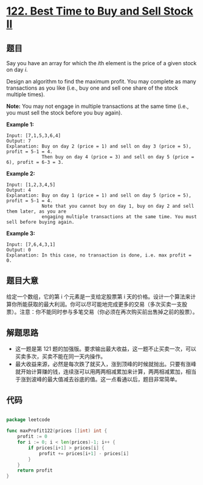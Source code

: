 # [122. Best Time to Buy and Sell Stock II](https://leetcode.com/problems/best-time-to-buy-and-sell-stock-ii/)


## 题目

Say you have an array for which the *i*th element is the price of a given stock on day *i*.

Design an algorithm to find the maximum profit. You may complete as many transactions as you like (i.e., buy one and sell one share of the stock multiple times).

**Note:** You may not engage in multiple transactions at the same time (i.e., you must sell the stock before you buy again).

**Example 1:**

    Input: [7,1,5,3,6,4]
    Output: 7
    Explanation: Buy on day 2 (price = 1) and sell on day 3 (price = 5), profit = 5-1 = 4.
                 Then buy on day 4 (price = 3) and sell on day 5 (price = 6), profit = 6-3 = 3.

**Example 2:**

    Input: [1,2,3,4,5]
    Output: 4
    Explanation: Buy on day 1 (price = 1) and sell on day 5 (price = 5), profit = 5-1 = 4.
                 Note that you cannot buy on day 1, buy on day 2 and sell them later, as you are
                 engaging multiple transactions at the same time. You must sell before buying again.

**Example 3:**

    Input: [7,6,4,3,1]
    Output: 0
    Explanation: In this case, no transaction is done, i.e. max profit = 0.

## 题目大意

给定一个数组，它的第 i 个元素是一支给定股票第 i 天的价格。设计一个算法来计算你所能获取的最大利润。你可以尽可能地完成更多的交易（多次买卖一支股票）。注意：你不能同时参与多笔交易（你必须在再次购买前出售掉之前的股票）。


## 解题思路

- 这一题是第 121 题的加强版。要求输出最大收益，这一题不止买卖一次，可以买卖多次，买卖不能在同一天内操作。
- 最大收益来源，必然是每次跌了就买入，涨到顶峰的时候就抛出。只要有涨峰就开始计算赚的钱，连续涨可以用两两相减累加来计算，两两相减累加，相当于涨到波峰的最大值减去谷底的值。这一点看通以后，题目非常简单。


## 代码

```go

package leetcode

func maxProfit122(prices []int) int {
	profit := 0
	for i := 0; i < len(prices)-1; i++ {
		if prices[i+1] > prices[i] {
			profit += prices[i+1] - prices[i]
		}
	}
	return profit
}

```